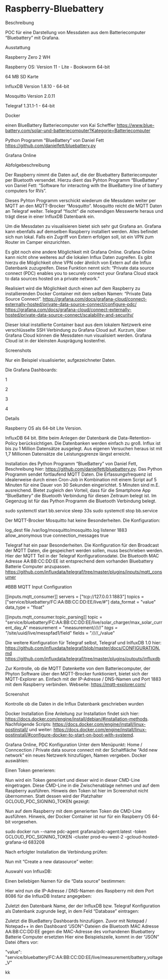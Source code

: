 # Raspberry-Bluebattery
Beschreibung

POC für eine Darstellung von Messdaten aus dem Batteriecomputer “Bluebattery” mit Grafana.

Ausstattung

Raspberry Zero 2 WH

Raspberry OS: Version 11 - Lite - Bookworm 64-bit

64 MB SD Karte

InfluxDB Version 1.8.10 - 64-bit

Mosquitto Version  2.0.11

Telegraf 1.31.1-1 - 64-bit

Docker

einen BlueBattery Batteriecomputer von Kai Scheffler
https://www.blue-battery.com/solar-und-batteriecomputer?Kategorie=Batteriecomputer

Python Programm “BlueBattery” von Daniel Fett
https://github.com/danielfett/bluebattery.py

Grafana Online

Abfolgebeschreibung

Der Raspberry nimmt die Daten auf, die der Bluebattery Batteriecomputer per Bluetooth versendet. Hierzu dient das Pyhton Programm “BlueBattery” von Daniel Fett: “Software for interacting with the BlueBattery line of battery computers for RVs”.

Dieses Pyhton Programm verschickt wiederum die Messdaten weiter per MQTT an den MQTT-Brocker “Mosquitto”. Mosquitto reicht die MQTT Daten an Telegraf weiter. Telegraf “fischt” die notwendigen Messwerte heraus und trägt diese in einer InfluxDB Datenbank ein.

Um die Messdaten zu visualisieren bietet sich sehr gut Grafana an. Grafana kann ebenfalls auf demselben Raspberry installiert werden. Alles befindet sich nun lokal. Falls ein Zugriff von Extern erfolgen soll, ist ein VPN zum Router im Camper einzurichten.

Es gibt noch eine andere Möglichkeit mit Grafana Online. Grafana Online kann nicht ohne weiteres auf die lokalen Influx Daten zugreifen. Es gibt hierzu die Möglichkeit ohne VPN oder ähnlich von Extern auf die Influx Datenbank zuzugreifen. Diese Funktion nennt sich: “Private data source connect (PDC) enables you to securely connect your Grafana Cloud stack to data sources hosted on a private network.” 

Realisiert wird die Möglichkeit durch einen auf dem Raspberry zu installierenden Docker Container mit dem selben Namen: “Private Data Source Connect”.
https://grafana.com/docs/grafana-cloud/connect-externally-hosted/private-data-source-connect/configure-pdc/
https://grafana.com/docs/grafana-cloud/connect-externally-hosted/private-data-source-connect/scalability-and-security/

Dieser lokal installierte Container baut aus dem lokalem Netzwerk eine verschlüsselte SSH Verbindung zu Grafana Cloud auf. Kurzum, über Grafana Cloud können die Messdaten nun visualisiert werden. Grafana Cloud ist in der kleinsten Ausprägung kostenfrei.

Screenshots

Nur ein Beispiel visualisierter, aufgezeichneter Daten.

Die Grafana Dashboards:

1

2

3

4

Details

Raspberry OS als 64-bit Lite Version. 

InfluxDB 64 bit. Bitte beim Anlegen der Datenbank die Data-Retention-Policy berücksichtigen. Die Datenbanken werden einfach zu groß. Influx ist bis zu 1 Million Datensätze ausgelegt. Aus eigenen Versuchen heraus ist mit 1,7 Millionen Datensätze die Leistungsgrenze längst erreicht.

Installation des Python Programm “BlueBattery” von Daniel Fett, Beschreibung hier: https://github.com/danielfett/bluebattery.py. Das Python Programm sendet fortlaufend MQTT Daten. Die Erfassungsfrequenz ist idealerweise durch einen Cron-Job in Kombination mit einem Script auf 5 Minuten für eine Dauer von 30 Sekunden eingerichtet. 5 Minuten sind m.E. ausreichend. Bietet zugleich den Vorteil, dass für die Smartphone App “BlueBattery” die Bluetooth Verbindung für diesen Zeitraum belegt ist. Im Gegenzug ist für das Python Programm die Bluetooth Verbindung belegt.

sudo systemctl start bb.service
sleep 33s
sudo systemctl stop bb.service

Der MQTT-Brocker Mosquitto hat keine Besonderheiten. Die Konfiguration:

log_dest file /var/log/mosquitto/mosquitto.log
listener 1883
allow_anonymous true
connection_messages true

Telegraf hat ein paar Besonderheiten. Die Konfiguration für den Broadcast der MQTT Daten, die gespeichert werden sollen, muss beschrieben werden. Hier der MQTT Teil in der Telegraf Konfigurationsdatei. Die Bluetooth MAC Adresse AA:BB:CC:DD:EE  ist entsprechend dem vorhanden Bluebattery Batterie Computer anzupassen.
https://github.com/influxdata/telegraf/tree/master/plugins/inputs/mqtt_consumer

#BBB MQTT Input Configuration

 [[inputs.mqtt_consumer]]
	servers = ["tcp://127.0.0.1:1883"]
	topics = ["service/bluebattery/FC:AA:BB:CC:DD:EE/live/#"]
	data_format = "value"
	data_type = "float"

 [[inputs.mqtt_consumer.topic_parsing]]
	topic = "service/bluebattery/FC:AA:BB:CC:DD:EE/live/solar_charger/max_solar_current_day_A"
	measurement = "measurement/_/_/_/_/_"
	tags = "_/site/uuid/live/messpfad1/field"
	fields = "_/_/_/_/_/value"

Die weitere Konfiguration für Telegraf selbst, Telegraf und InlfuxDB 1.0 hier:
https://github.com/influxdata/telegraf/blob/master/docs/CONFIGURATION.md
https://github.com/influxdata/telegraf/tree/master/plugins/outputs/influxdb

Zur Kontrolle, ob die MQTT Datenkette von dem Batteriecomputer, der Phyton Software über den MQTT-Brocker funktioniert, bietet sich der MQTT-Explorer an. Einfach mit der IP-Adresse / DNS-Namen und Port 1883 mit dem Raspberry verbinden.
Webseite: https://mqtt-explorer.com/

Screenshot



Kontrolle ob die Daten in die Influx Datenbank geschrieben wurden

Docker Installation
Eine Anleitung zur Installation findet sich hier: https://docs.docker.com/engine/install/debian/#installation-methods. 
Nachfolgende Scripts: https://docs.docker.com/engine/install/linux-postinstall/ 
und weiter: https://docs.docker.com/engine/install/linux-postinstall/#configure-docker-to-start-on-boot-with-systemd.

Grafana Online, PDC Konfiguration
Unter dem Menüpunkt: Home / Conncection / Private data source connect mit der Schaltfläche “Add new network” ein neues Netzwerk hinzufügen, Namen vergeben.
Docker auswählen:


Einen Token generieren:


Nun wird ein Token generiert und dieser wird in dieser CMD-Line eingetragen. Diese CMD-Line in die Zwischenablage nehmen und auf dem Raspberry ausführen. Hinweis den Token ist hier im Screenshot nicht übernommen. Statt dessen wird der Platzhalter GCLOUD_PDC_SIGNING_TOKEN gezeigt:

 
Nun auf dem Raspberry mit dem generierten Token die CMD-Line ausführen. Hinweis, der Docker Container ist nur für ein Raspberry OS 64-bit vorgesehen.

sudo docker run --name pdc-agent grafana/pdc-agent:latest -token GCLOUD_PDC_SIGNING_TOKEN -cluster prod-eu-west-2 -gcloud-hosted-grafana-id 683208


Nach erfolgter Installation die Verbindung prüfen:


Nun mit “Create a new datasource” weiter:

 
Auswahl von InfluxDB:

 
Einen beliebigen Namen für die “Data source” bestimmen:

 
Hier wird nun die IP-Adresse / DNS-Namen des Raspberry mit dem Port 8086 für die InfluxDB Instanz angegeben:


Zuletzt den Datenbank Name, der der InfluxDB bzw. Telegraf Konfiguration als Datenbank zugrunde liegt, in dem Feld “Database” eintragen:

  

Zuletzt die BlueBattery Dashboards hinzufügen. 
Zuvor mit Notepad / Notepad++ in den Dashboard “JSON”-Dateien die Bluetooth MAC Adresse AA:BB:CC:DD:EE gegen die MAC-Adresse des vorhandenen Bluebattery Batterie Computer ersetzten
Hier eine Beispielszeile, kommt in der “JSON” Datei öfters vor:

"value": "service/bluebattery/FC:AA:BB:CC:DD:EE/live/measurement/battery_voltage_V"

kk
